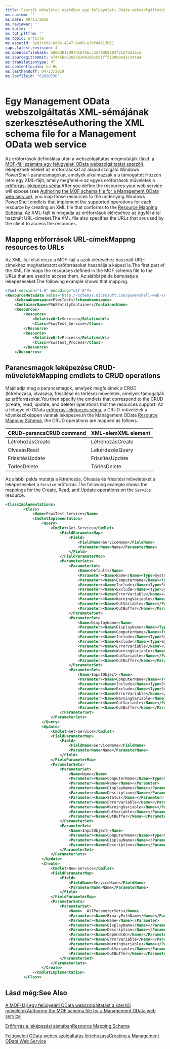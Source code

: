 ```yaml
---
title: Szerzői műveletek esetében egy felügyeleti OData webszolgáltatást soubor schématu XML |} A Microsoft Docs
ms.custom: ''
ms.date: 09/13/2016
ms.reviewer: ''
ms.suite: ''
ms.tgt_pltfrm: ''
ms.topic: article
ms.assetid: 3e83c9d9-6d06-4247-94d9-e3bfd4013b11
caps.latest.revision: 4
ms.openlocfilehash: a806d012097d107b6cc35710b9a93f2b27dd1ace
ms.sourcegitcommit: e7445ba8203da304286c591ff513900ad1c244a4
ms.translationtype: MT
ms.contentlocale: hu-HU
ms.lasthandoff: 04/23/2019
ms.locfileid: "62080730"
---
```

# <a name="authoring-the-xml-schema-file-for-a-management-odata-web-service"></a><span data-ttu-id="57131-102">Egy Management OData webszolgáltatás XML-sémájának szerkesztése</span><span class="sxs-lookup"><span data-stu-id="57131-102">Authoring the XML schema file for a Management OData web service</span></span>

<span data-ttu-id="57131-103">Az erőforrások definiálása után a webszolgáltatás megmutatják (lásd: [a MOF-fájl számára egy felügyeleti OData webszolgáltatást szerzői](./authoring-the-mof-schema-file-for-a-management-odata-web-service.md)), leképezheti ezeket az erőforrásokat az alapul szolgáló Windows PowerShell-parancsmagokat, amelyek alkalmazzák a a támogatott Hozzon létre egy XML-fájlt, amely megfelel-e az egyes erőforrások műveletek a [erőforrás-leképezés séma](./resource-mapping-schema.md).</span><span class="sxs-lookup"><span data-stu-id="57131-103">After you define the resources your web service will expose (see [Authoring the MOF schema file for a Management OData web service](./authoring-the-mof-schema-file-for-a-management-odata-web-service.md)), you map those resources to the underlying Windows PowerShell cmdlets that implement the supported operations for each resource by creating an XML file that conforms to the [Resource Mapping Schema](./resource-mapping-schema.md).</span></span> <span data-ttu-id="57131-104">Az XML-fájlt is megadja az erőforrások eléréséhez az ügyfél által használt URL-címeket.</span><span class="sxs-lookup"><span data-stu-id="57131-104">The XML file also specifies the URLs that are used by the client to access the resources.</span></span>

## <a name="mappng-resources-to-urls"></a><span data-ttu-id="57131-105">Mappng erőforrások URL-címek</span><span class="sxs-lookup"><span data-stu-id="57131-105">Mappng resources to URLs</span></span>

<span data-ttu-id="57131-106">Az XML-fájl első része a MOF-fájl a azok eléréséhez használt URL-címekhez meghatározott erőforrásokat használja a képezi le.</span><span class="sxs-lookup"><span data-stu-id="57131-106">The first part of the XML file maps the resources defined in the MOF schema file to the URLs that are used to access them.</span></span> <span data-ttu-id="57131-107">Az alábbi példa bemutatja a leképezéseket.</span><span class="sxs-lookup"><span data-stu-id="57131-107">The following example shows that mapping.</span></span>

```xml
<?xml version="1.0" encoding="utf-8"?>
<ResourceMetadata xmlns="http://schemas.microsoft.com/powershell-web-services/2010/09">
    <SchemaNamespace>PswsTest</SchemaNamespace>
    <ContainerName>PSWSEntityContainer</ContainerName>
    <Resources>
        <Resource>
            <RelativeUrl>Service</RelativeUrl>
            <Class>PswsTest_Service</Class>
        </Resource>
        <Resource>
            <RelativeUrl>Process</RelativeUrl>
            <Class>PswsTest_Process</Class>
        </Resource>
    </Resources>
```

## <a name="mapping-cmdlets-to-crud-operations"></a><span data-ttu-id="57131-108">Parancsmagok leképezése CRUD-műveletek</span><span class="sxs-lookup"><span data-stu-id="57131-108">Mapping cmdlets to CRUD operations</span></span>

<span data-ttu-id="57131-109">Majd adja meg a parancsmagok, amelyek megfelelnek a CRUD (létrehozása, olvasása, frissítése és törlése) műveletek, amelyek támogatják az erőforrásokat.</span><span class="sxs-lookup"><span data-stu-id="57131-109">You then specify the cmdlets that correspond to the CRUD (create, read, update, and delete) operations that the resources support.</span></span> <span data-ttu-id="57131-110">Az a felügyeleti OData [erőforrás-leképezés séma](./resource-mapping-schema.md), a CRUD-műveletek a következőképpen vannak leképezve.</span><span class="sxs-lookup"><span data-stu-id="57131-110">In the Management OData [Resource Mapping Schema](./resource-mapping-schema.md), the CRUD operations are mapped as follows.</span></span>

|<span data-ttu-id="57131-111">CRUD-parancs</span><span class="sxs-lookup"><span data-stu-id="57131-111">CRUD command</span></span>|<span data-ttu-id="57131-112">XML-elem</span><span class="sxs-lookup"><span data-stu-id="57131-112">XML element</span></span>|
|------------------|-----------------|
|<span data-ttu-id="57131-113">Létrehozás</span><span class="sxs-lookup"><span data-stu-id="57131-113">Create</span></span>|<span data-ttu-id="57131-114">Létrehozás</span><span class="sxs-lookup"><span data-stu-id="57131-114">Create</span></span>|
|<span data-ttu-id="57131-115">Olvasás</span><span class="sxs-lookup"><span data-stu-id="57131-115">Read</span></span>|<span data-ttu-id="57131-116">Lekérdezés</span><span class="sxs-lookup"><span data-stu-id="57131-116">Query</span></span>|
|<span data-ttu-id="57131-117">Frissítés</span><span class="sxs-lookup"><span data-stu-id="57131-117">Update</span></span>|<span data-ttu-id="57131-118">Frissítés</span><span class="sxs-lookup"><span data-stu-id="57131-118">Update</span></span>|
|<span data-ttu-id="57131-119">Törlés</span><span class="sxs-lookup"><span data-stu-id="57131-119">Delete</span></span>|<span data-ttu-id="57131-120">Törlés</span><span class="sxs-lookup"><span data-stu-id="57131-120">Delete</span></span>|

<span data-ttu-id="57131-121">Az alábbi példa mutatja a létrehozás, Olvasás és frissítési műveleteket a leképezéseket a `Service` erőforrás.</span><span class="sxs-lookup"><span data-stu-id="57131-121">The following example shows the mappings for the Create, Read, and Update operations on the `Service` resource.</span></span>

```xml
<ClassImplementations>
        <Class>
            <Name>PswsTest_Service</Name>
            <CmdletImplementation>
                <Query>
                    <Cmdlet>Get-Service</Cmdlet>
                        <FieldParameterMap>
                            <Field>
                                <FieldName>ServiceName</FieldName>
                                <ParameterName>Name</ParameterName>
                            </Field>
                        </FieldParameterMap>
                        <ParameterSets>
                            <ParameterSet>
                                <Name>Default</Name>
                                <Parameter><Name>Name</Name><Type>System.String[]</Type></Parameter>
                                <Parameter><Name>ComputerName</Name><Type>System.String[]</Type></Parameter>
                                <Parameter><Name>Include</Name><Type>System.String[]</Type></Parameter>
                                <Parameter><Name>Exclude</Name><Type>System.String[]</Type></Parameter>
                                <Parameter><Name>ErrorVariable</Name></Parameter>
                                <Parameter><Name>WarningVariable</Name></Parameter>
                                <Parameter><Name>OutVariable</Name></Parameter>
                                <Parameter><Name>OutBuffer</Name></Parameter>
                            </ParameterSet>
                            <ParameterSet>
                                <Name>DisplayName</Name>
                                <Parameter><Name>DisplayName</Name><Type>System.String[]</Type></Parameter>
                                <Parameter><Name>ComputerName</Name><Type>System.String[]</Type></Parameter>
                                <Parameter><Name>Include</Name><Type>System.String[]</Type></Parameter>
                                <Parameter><Name>Exclude</Name><Type>System.String[]</Type></Parameter>
                                <Parameter><Name>ErrorVariable</Name></Parameter>
                                <Parameter><Name>WarningVariable</Name></Parameter>
                                <Parameter><Name>OutVariable</Name></Parameter>
                                <Parameter><Name>OutBuffer</Name></Parameter>
                            </ParameterSet>
                            <ParameterSet>
                                <Name>InputObject</Name>
                                <Parameter><Name>ComputerName</Name><Type>System.String[]</Type></Parameter>
                                <Parameter><Name>Include</Name><Type>System.String[]</Type></Parameter>
                                <Parameter><Name>Exclude</Name><Type>System.String[]</Type></Parameter>
                                <Parameter><Name>ErrorVariable</Name></Parameter>
                                <Parameter><Name>WarningVariable</Name></Parameter>
                                <Parameter><Name>OutVariable</Name></Parameter>
                                <Parameter><Name>OutBuffer</Name></Parameter>
                        </ParameterSet>
                    </ParameterSets>
                </Query>
                <Update>
                    <Cmdlet>Set-Service</Cmdlet>
                    <FieldParameterMap>
                        <Field>
                            <FieldName>ServiceName</FieldName>
                            <ParameterName>Name</ParameterName>
                        </Field>
                    </FieldParameterMap>
                    <ParameterSets>
                        <ParameterSet>
                            <Name>Name</Name>
                            <Parameter><Name>ComputerName</Name><Type>System.String[]</Type></Parameter>
                            <Parameter><Name>Name</Name></Parameter>
                            <Parameter><Name>DisplayName</Name></Parameter>
                            <Parameter><Name>Description</Name></Parameter>
                            <Parameter><Name>Status</Name></Parameter>
                            <Parameter><Name>ErrorVariable</Name></Parameter>
                            <Parameter><Name>WarningVariable</Name></Parameter>
                            <Parameter><Name>OutVariable</Name></Parameter>
                            <Parameter><Name>OutBuffer</Name></Parameter>
                        </ParameterSet>
                        <ParameterSet>
                            <Name>InputObject</Name>
                            <Parameter><Name>ComputerName</Name><Type>System.String[]</Type></Parameter>
                            <Parameter><Name>DisplayName</Name></Parameter>
                            <Parameter><Name>Description</Name></Parameter>
                        </ParameterSet>
                    </ParameterSets>
                </Update>
                <Create>
                    <Cmdlet>New-Service</Cmdlet>
                    <FieldParameterMap>
                        <Field>
                            <FieldName>ServiceName</FieldName>
                            <ParameterName>Name</ParameterName>
                        </Field>
                    </FieldParameterMap>
                    <ParameterSets>
                        <ParameterSet>
                            <Name>__AllParameterSets</Name>
                            <Parameter><Name>BinaryPathName</Name></Parameter>
                            <Parameter><Name>Name</Name></Parameter>
                            <Parameter><Name>DisplayName</Name></Parameter>
                            <Parameter><Name>Description</Name></Parameter>
                            <Parameter><Name>DependsOn</Name></Parameter>
                            <Parameter><Name>ErrorVariable</Name></Parameter>
                            <Parameter><Name>WarningVariable</Name></Parameter>
                            <Parameter><Name>OutVariable</Name></Parameter>
                            <Parameter><Name>OutBuffer</Name></Parameter>
                        </ParameterSet>
                    </ParameterSets>
                </Create>
            </CmdletImplementation>
        </Class>
```

## <a name="see-also"></a><span data-ttu-id="57131-122">Lásd még:</span><span class="sxs-lookup"><span data-stu-id="57131-122">See Also</span></span>

[<span data-ttu-id="57131-123">A MOF-fájl egy felügyeleti OData webszolgáltatást a szerzői műveletek</span><span class="sxs-lookup"><span data-stu-id="57131-123">Authoring the MOF schema file for a Management OData web service</span></span>](./authoring-the-mof-schema-file-for-a-management-odata-web-service.md)

[<span data-ttu-id="57131-124">Erőforrás a leképezési sémában</span><span class="sxs-lookup"><span data-stu-id="57131-124">Resource Mapping Schema</span></span>](./resource-mapping-schema.md)

[<span data-ttu-id="57131-125">Felügyeleti OData webes szolgáltatás létrehozása</span><span class="sxs-lookup"><span data-stu-id="57131-125">Creating a Management OData Web Service</span></span>](./creating-a-management-odata-web-service.md)